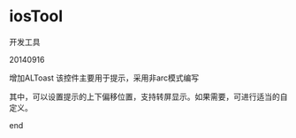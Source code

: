 iosTool
=======

开发工具

20140916

增加ALToast
该控件主要用于提示，采用非arc模式编写

其中，可以设置提示的上下偏移位置，支持转屏显示。如果需要，可进行适当的自定义。


end
